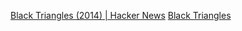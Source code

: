 
[Black Triangles (2014) | Hacker News](https://news.ycombinator.com/item?id=38769850)
[Black Triangles](https://rampantgames.com/blog/?p=7745)
